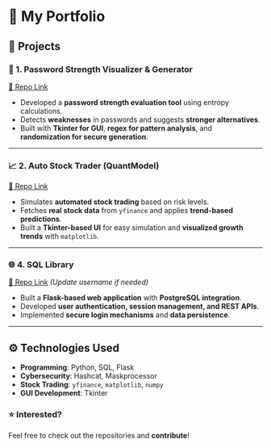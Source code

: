 # 💼 My Portfolio  

## 🚀 Projects  

### 🔐 1. Password Strength Visualizer & Generator  
[📌 Repo Link](https://github.com/nateci/passwordgen)  
- Developed a **password strength evaluation tool** using entropy calculations.  
- Detects **weaknesses** in passwords and suggests **stronger alternatives**.  
- Built with **Tkinter for GUI**, **regex for pattern analysis**, and **randomization for secure generation**.  

---

### 📈 2. Auto Stock Trader (QuantModel)  
[📌 Repo Link](https://github.com/nateci/quantmodel)  
- Simulates **automated stock trading** based on risk levels.  
- Fetches **real stock data** from `yfinance` and applies **trend-based predictions**.  
- Built a **Tkinter-based UI** for easy simulation and **visualized growth trends** with `matplotlib`.  

---

### 🌐 4. SQL Library
[📌 Repo Link](https://github.com/nateci/sqlLib) *(Update username if needed)*  
- Built a **Flask-based web application** with **PostgreSQL integration**.  
- Developed **user authentication, session management, and REST APIs**.  
- Implemented **secure login mechanisms** and **data persistence**.  

---

## ⚙️ Technologies Used  
- **Programming**: Python, SQL, Flask  
- **Cybersecurity**: Hashcat, Maskprocessor  
- **Stock Trading**: `yfinance`, `matplotlib`, `numpy`  
- **GUI Development**: Tkinter  

### ⭐ Interested?  
Feel free to check out the repositories and **contribute**!  
